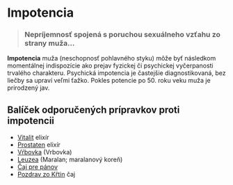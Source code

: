 Impotencia
==========

> ### Nepríjemnosť spojená s poruchou sexuálneho vzťahu zo strany muža…


**Impotencia** muža (neschopnosť pohlavného styku) môže byť následkom
momentálnej indispozície ako prejav fyzickej či psychickej vyčerpanosti trvalého
charakteru. Psychická impotencia je častejšie diagnostikovaná, bez liečby sa
upraví veľmi ťažko. Pokles potencie po 50. roku veku muža je prirodzený jav.

Balíček odporučených prípravkov proti impotencii
------------------------------------------------

* [Vitalit](/sip/elixiry/vitalit) elixír
* [Prostaten](/sip/elixiry/prostaten) elixír
* [Vŕbovka](/sip/tinktury/vrbovka) (Vrbovka)
* [Leuzea](/sip/tinktury/leuzea) (Maralan; maralanový koreň)
* [Čaj pre pánov](/sip/caje/pre-panov)
* [Pozdrav zo Křtin](/sip/caje/pozdrav-z-krtin) čaj
